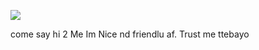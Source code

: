 
![](https://media.tenor.com/TU-MqPN0VzwAAAAM/ice-cream-in-the-hood-be-like.gif)


come say hi 2 Me Im Nice nd friendlu af. Trust me ttebayo
